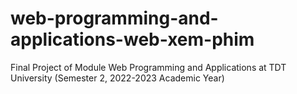 # web-programming-and-applications-web-xem-phim
Final Project of Module Web Programming and Applications at TDT University (Semester 2, 2022-2023 Academic Year)
